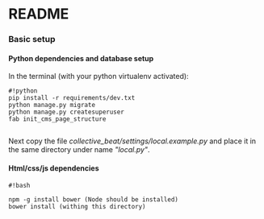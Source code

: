 # README #

### Basic setup ###
#### Python dependencies and database setup
 
 In the terminal (with your python virtualenv activated):
 
```
#!python
pip install -r requirements/dev.txt 
python manage.py migrate
python manage.py createsuperuser
fab init_cms_page_structure


```

Next copy the file *collective_beat/settings/local.example.py* and place it in the same directory under name *"local.py"*.

#### Html/css/js dependencies

```
#!bash

npm -g install bower (Node should be installed)
bower install (withing this directory)
```
